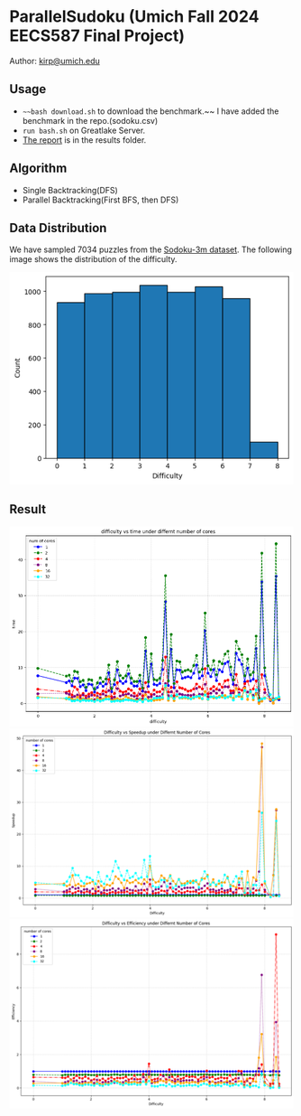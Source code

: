 # ParallelSudoku (Umich Fall 2024 EECS587 Final Project)
Author: kirp@umich.edu

## Usage
- `~~bash download.sh` to download the benchmark.~~ I have added the benchmark in the repo.(sodoku.csv)
- `run bash.sh` on Greatlake Server.
- [The report](results\EECS587_Sokudo_Solver_Final_Report.pdf) is in the results folder.

## Algorithm
- Single Backtracking(DFS)
- Parallel Backtracking(First BFS, then DFS)

## Data Distribution
We have sampled 7034 puzzles from the [Sodoku-3m dataset](https://www.kaggle.com/datasets/radcliffe/3-million-sudoku-puzzles-with-ratings). The following image shows the distribution of the difficulty.

![sample_distribution](assets/sample_distribution.png)
## Result
![Runtime](assets/result_time.png)
![Speedup](assets/speedup.png)
![Efficiency](assets/efficiency.png)
